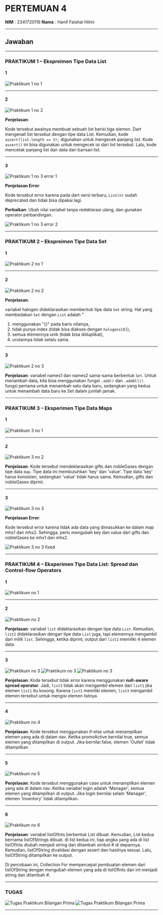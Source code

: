 
# PERTEMUAN 4

**NIM**  : 2341720116
**Nama** : Hanif Faishal Hilmi

---

## Jawaban

---

### PRAKTIKUM 1 – Ekspreimen Tipe Data List 

#### 1

![Praktikum 1 no 1](/image/codelabP4/P4_praktikum1_1.png)

---

#### 2

![Praktikum 1 no 2](/image/codelabP4/P4_praktikum1_2.png)

**Penjelasan**:

Kode tersebut awalnya membuat sebuah list berisi tiga elemen. Dart mengenali list tersebut dengan tipe data List<int>. Kemudian, kode ```assert(list.length == 3);``` digunakan untuk mengecek panjang list. Kode ```assert()``` ini bisa digunakan untuk mengecek isi dari list tersebut. Lalu, kode mencetak panjang list dan data dari barisan list.

---

#### 3

![Praktikum 1 no 3 error 1](/image/codelabP4/P4_praktikum1_3.png)

**Penjelasan Error**:

Kode tersebut error karena pada dart versi terbaru, ```List(n)``` sudah deprecated dan tidak bisa dipakai lagi.

**Perbaikan**:
Ubah nilai variabel tanpa redeklarasi ulang, dan gunakan operator perbandingan.

![Praktikum 1 no 3 error 2](/image/codelabP4/P4_praktikum1_3fix.png)

---

### PRAKTIKUM 2 – Ekspreimen Tipe Data Set

#### 1

![Praktikum 2 no 1](/image/codelabP4/P4_praktikum2_1.png)

---

#### 2

![Praktikum 2 no 2](/image/codelabP4/P4_praktikum2_2.png)

**Penjelasan**:

variabel halogen dideklarasikan membentuk tipe data ```Set``` string. Hal yang membedakan ```Set``` dengan ```List``` adalah " 
1. menggunakan "{}" pada baris nilainya,
2. tidak punya index (tidak bisa diakses dengan ```halogens[0]```),
3. semua elemennya unik (tidak bisa diduplikat),
4. urutannya tidak selalu sama.

---

#### 3

![Praktikum 2 no 3](/image/codelabP4/P4_praktikum2_3.png)

**Penjelasan**:
variabel names1 dan names2 sama-sama berbentuk ```Set```. Untuk menambah data, kita bisa menggunakan fungsi ```.add()``` dan ```.addAll()```. fungsi pertama untuk menambah satu data baru, sedangkan yang kedua untuk menambah data baru ke Set dalam jumlah jamak.

---

### PRAKTIKUM 3 – Eksperimen Tipe Data Maps

#### 1

![Praktikum 3 no 1](/image/codelabP4/P4_praktikum4_1.png)

---

#### 2

![Praktikum 3 no 2](/image/codelabP4/P4_praktikum3_2.png)

**Penjelasan**:
Kode tersebut mendeklarasikan gifts dan nobleGases dengan tipe data ```map```. Tipe data ini membutuhkan 'key' dan 'value'. Tipe data 'key' harus konsisten, sedangkan 'value' tidak harus sama. Kemudian, gifts dan nobleGases diprint.

---

#### 3

![Praktikum 3 no 3](/image/codelabP4/P4_praktikum3_3.png)

**Penjelasan Error**:

Kode tersebut error karena tidak ada data yang dimasukkan ke dalam map mhs1 dan mhs2. Sehingga, perlu mengubah key dan value dari gifts dan nobleGases ke mhs1 dan mhs2.


![Praktikum 3 no 3 fixed](/image/codelabP4/P4_praktikum3_3fix.png)

---

### PRAKTIKUM 4 – Eksperimen Tipe Data List: Spread dan Control-flow Operators

#### 1

![Praktikum no 1](/image/codelabP4/P4_praktikum4_1.png)

---

#### 2

![Praktikum no 2](/image/codelabP4/P4_praktikum4_2.png)

**Penjelasan**:
variabel ```list``` dideklarasikan dengan tipe data ```List```. Kemudian, ```list2``` dideklarasikan dengan tipe data ```List``` juga, tapi elemennya mengambil dari milik ```list```. Sehingga, ketika diprint, output dari ```list2``` memiliki 4 elemen data.

---

#### 3

![Praktikum no 3](/image/codelabP4/P4_praktikum4_3.1.png)
![Praktikum no 3](/image/codelabP4/P4_praktikum4_3.2.png)
![Praktikum no 3](/image/codelabP4/P4_praktikum4_3.3.png)

**Penjelasan**:
Kode tersebut tidak error karena menggunakan **null-aware spread operator**. Jadi, ```list3``` tidak akan mengambil elemen dari ```list1``` jika elemen ```list1``` itu kosong. Karena ```list1``` memiliki elemen, ```list3``` mengambil elemen tersebut untuk mengisi elemen listnya.

---

#### 4

![Praktikum no 4](/image/codelabP4/P4_praktikum4_4.png)

**Penjelasan**:
Kode tersebut menggunakan if-else untuk menampilkan elemen yang ada di dalam nav. Ketika promoActive bernilai true, semua elemen yang ditampilkan di output. Jika bernilai false, elemen 'Outlet' tidak ditampilkan

---

#### 5

![Praktikum no 5](/image/codelabP4/P4_praktikum4_5.png)

**Penjelasan**:
Kode tersebut menggunakan case untuk menampilkan elemen yang ada di dalam nav. Ketika variabel login  adalah 'Manager', semua elemen yang ditampilkan di output. Jika login bernilai selain 'Manager', elemen 'Inventory' tidak ditampilkan.

---

#### 6

![Praktikum no 6](/image/codelabP4/P4_praktikum4_6.png)

**Penjelasan**:
variabel listOfInts berbentuk List dibuat. Kemudian, List kedua bernama listOfStrings dibuat. di list kedua ini, tiap angka yang ada di list listOfInts diubah menjadi string dan ditambah simbol # di depannya. Kemudian, listOfString divalidasi dengan assert dan hasilnya sesuai. Lalu, listOfString ditampilkan ke output.

Di percobaan ini, Collection For mempercepat pembuatan elemen dari listOfString dengan mengubah elemen yang ada di listOfInts dari int menjadi string dan ditambah #.

---

### TUGAS 


![Tugas Praktikum Bilangan Prima](/image/P3_Praktikum3_Tugas2.png)
![Tugas Praktikum Bilangan Prima](/image/P3_Praktikum3_Tugas3.png)

---
